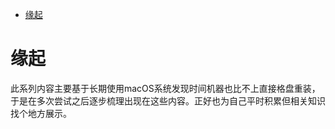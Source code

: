<!--ts-->
* [缘起](#缘起)

<!-- Created by https://github.com/ekalinin/github-markdown-toc -->
<!-- Added by: runner, at: Mon Jun  6 16:06:10 UTC 2022 -->

<!--te-->
# 缘起

此系列内容主要基于长期使用macOS系统发现时间机器也比不上直接格盘重装，于是在多次尝试之后逐步梳理出现在这些内容。正好也为自己平时积累但相关知识找个地方展示。